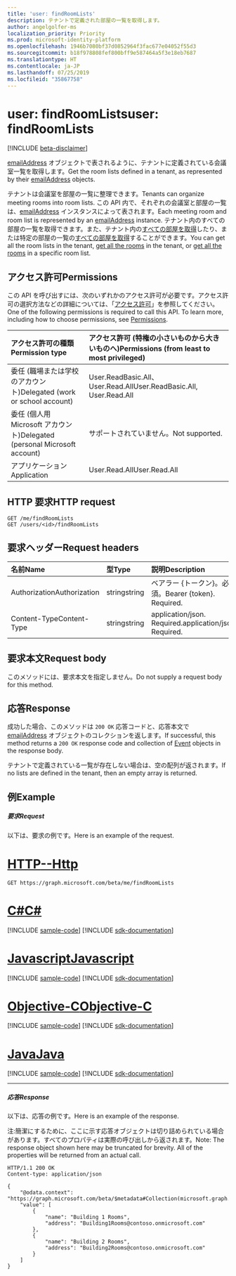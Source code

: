 ```yaml
---
title: 'user: findRoomLists'
description: テナントで定義された部屋の一覧を取得します。
author: angelgolfer-ms
localization_priority: Priority
ms.prod: microsoft-identity-platform
ms.openlocfilehash: 1946b7080bf37d0852964f3fac677e04052f55d3
ms.sourcegitcommit: b18f978808fef800bff9e587464a5f3e18eb7687
ms.translationtype: HT
ms.contentlocale: ja-JP
ms.lasthandoff: 07/25/2019
ms.locfileid: "35867758"
---
```

# <a name="user-findroomlists"></a><span data-ttu-id="29b4f-103">user: findRoomLists</span><span class="sxs-lookup"><span data-stu-id="29b4f-103">user: findRoomLists</span></span>

[!INCLUDE [beta-disclaimer](../../includes/beta-disclaimer.md)]

<span data-ttu-id="29b4f-104">[emailAddress](../resources/emailaddress.md) オブジェクトで表されるように、テナントに定義されている会議室一覧を取得します。</span><span class="sxs-lookup"><span data-stu-id="29b4f-104">Get the room lists defined in a tenant, as represented by their [emailAddress](../resources/emailaddress.md) objects.</span></span>

<span data-ttu-id="29b4f-105">テナントは会議室を部屋の一覧に整理できます。</span><span class="sxs-lookup"><span data-stu-id="29b4f-105">Tenants can organize meeting rooms into room lists.</span></span> <span data-ttu-id="29b4f-106">この API 内で、それぞれの会議室と部屋の一覧は、[emailAddress](../resources/emailaddress.md) インスタンスによって表されます。</span><span class="sxs-lookup"><span data-stu-id="29b4f-106">Each meeting room and room list is represented by an [emailAddress](../resources/emailaddress.md) instance.</span></span>
<span data-ttu-id="29b4f-107">テナント内のすべての部屋の一覧を取得できます。また、テナント内の[すべての部屋を取得](user-findrooms.md)したり、または特定の部屋の一覧の[すべての部屋を取得](user-findrooms.md)することができます。</span><span class="sxs-lookup"><span data-stu-id="29b4f-107">You can get all the room lists in the tenant, [get all the rooms](user-findrooms.md) in the tenant, or [get all the rooms](user-findrooms.md) in a specific room list.</span></span>


## <a name="permissions"></a><span data-ttu-id="29b4f-108">アクセス許可</span><span class="sxs-lookup"><span data-stu-id="29b4f-108">Permissions</span></span>
<span data-ttu-id="29b4f-p102">この API を呼び出すには、次のいずれかのアクセス許可が必要です。アクセス許可の選択方法などの詳細については、「[アクセス許可](/graph/permissions-reference)」を参照してください。</span><span class="sxs-lookup"><span data-stu-id="29b4f-p102">One of the following permissions is required to call this API. To learn more, including how to choose permissions, see [Permissions](/graph/permissions-reference).</span></span>


|<span data-ttu-id="29b4f-111">アクセス許可の種類</span><span class="sxs-lookup"><span data-stu-id="29b4f-111">Permission type</span></span>      | <span data-ttu-id="29b4f-112">アクセス許可 (特権の小さいものから大きいものへ)</span><span class="sxs-lookup"><span data-stu-id="29b4f-112">Permissions (from least to most privileged)</span></span>              |
|:--------------------|:---------------------------------------------------------|
|<span data-ttu-id="29b4f-113">委任 (職場または学校のアカウント)</span><span class="sxs-lookup"><span data-stu-id="29b4f-113">Delegated (work or school account)</span></span> | <span data-ttu-id="29b4f-114">User.ReadBasic.All、User.Read.All</span><span class="sxs-lookup"><span data-stu-id="29b4f-114">User.ReadBasic.All, User.Read.All</span></span>    |
|<span data-ttu-id="29b4f-115">委任 (個人用 Microsoft アカウント)</span><span class="sxs-lookup"><span data-stu-id="29b4f-115">Delegated (personal Microsoft account)</span></span> | <span data-ttu-id="29b4f-116">サポートされていません。</span><span class="sxs-lookup"><span data-stu-id="29b4f-116">Not supported.</span></span>    |
|<span data-ttu-id="29b4f-117">アプリケーション</span><span class="sxs-lookup"><span data-stu-id="29b4f-117">Application</span></span> | <span data-ttu-id="29b4f-118">User.Read.All</span><span class="sxs-lookup"><span data-stu-id="29b4f-118">User.Read.All</span></span> |

## <a name="http-request"></a><span data-ttu-id="29b4f-119">HTTP 要求</span><span class="sxs-lookup"><span data-stu-id="29b4f-119">HTTP request</span></span>
<!-- { "blockType": "ignored" } -->
```http
GET /me/findRoomLists
GET /users/<id>/findRoomLists

```

## <a name="request-headers"></a><span data-ttu-id="29b4f-120">要求ヘッダー</span><span class="sxs-lookup"><span data-stu-id="29b4f-120">Request headers</span></span>
| <span data-ttu-id="29b4f-121">名前</span><span class="sxs-lookup"><span data-stu-id="29b4f-121">Name</span></span>       | <span data-ttu-id="29b4f-122">型</span><span class="sxs-lookup"><span data-stu-id="29b4f-122">Type</span></span> | <span data-ttu-id="29b4f-123">説明</span><span class="sxs-lookup"><span data-stu-id="29b4f-123">Description</span></span> |
|:---------------|:----------|:----------|
| <span data-ttu-id="29b4f-124">Authorization</span><span class="sxs-lookup"><span data-stu-id="29b4f-124">Authorization</span></span>  | <span data-ttu-id="29b4f-125">string</span><span class="sxs-lookup"><span data-stu-id="29b4f-125">string</span></span>  | <span data-ttu-id="29b4f-p103">ベアラー {トークン}。必須。</span><span class="sxs-lookup"><span data-stu-id="29b4f-p103">Bearer {token}. Required.</span></span> |
| <span data-ttu-id="29b4f-128">Content-Type</span><span class="sxs-lookup"><span data-stu-id="29b4f-128">Content-Type</span></span>  | <span data-ttu-id="29b4f-129">string</span><span class="sxs-lookup"><span data-stu-id="29b4f-129">string</span></span>  | <span data-ttu-id="29b4f-p104">application/json. Required.</span><span class="sxs-lookup"><span data-stu-id="29b4f-p104">application/json. Required.</span></span> |


## <a name="request-body"></a><span data-ttu-id="29b4f-132">要求本文</span><span class="sxs-lookup"><span data-stu-id="29b4f-132">Request body</span></span>
<span data-ttu-id="29b4f-133">このメソッドには、要求本文を指定しません。</span><span class="sxs-lookup"><span data-stu-id="29b4f-133">Do not supply a request body for this method.</span></span>

## <a name="response"></a><span data-ttu-id="29b4f-134">応答</span><span class="sxs-lookup"><span data-stu-id="29b4f-134">Response</span></span>

<span data-ttu-id="29b4f-135">成功した場合、このメソッドは `200 OK` 応答コードと、応答本文で [emailAddress](../resources/emailaddress.md) オブジェクトのコレクションを返します。</span><span class="sxs-lookup"><span data-stu-id="29b4f-135">If successful, this method returns a `200 OK` response code and collection of [Event](../resources/emailaddress.md) objects in the response body.</span></span>

<span data-ttu-id="29b4f-136">テナントで定義されている一覧が存在しない場合は、空の配列が返されます。</span><span class="sxs-lookup"><span data-stu-id="29b4f-136">If no lists are defined in the tenant, then an empty array is returned.</span></span>

## <a name="example"></a><span data-ttu-id="29b4f-137">例</span><span class="sxs-lookup"><span data-stu-id="29b4f-137">Example</span></span>
##### <a name="request"></a><span data-ttu-id="29b4f-138">要求</span><span class="sxs-lookup"><span data-stu-id="29b4f-138">Request</span></span>

<span data-ttu-id="29b4f-139">以下は、要求の例です。</span><span class="sxs-lookup"><span data-stu-id="29b4f-139">Here is an example of the request.</span></span>


# <a name="httptabhttp"></a>[<span data-ttu-id="29b4f-140">HTTP</span><span class="sxs-lookup"><span data-stu-id="29b4f-140">--Http</span></span>](#tab/http)
<!-- {
  "blockType": "request",
  "name": "user_get_room_lists"
}-->
```http
GET https://graph.microsoft.com/beta/me/findRoomLists
```
# <a name="ctabcsharp"></a>[<span data-ttu-id="29b4f-141">C#</span><span class="sxs-lookup"><span data-stu-id="29b4f-141">C#</span></span>](#tab/csharp)
[!INCLUDE [sample-code](../includes/snippets/csharp/user-get-room-lists-csharp-snippets.md)]
[!INCLUDE [sdk-documentation](../includes/snippets/snippets-sdk-documentation-link.md)]

# <a name="javascripttabjavascript"></a>[<span data-ttu-id="29b4f-142">Javascript</span><span class="sxs-lookup"><span data-stu-id="29b4f-142">Javascript</span></span>](#tab/javascript)
[!INCLUDE [sample-code](../includes/snippets/javascript/user-get-room-lists-javascript-snippets.md)]
[!INCLUDE [sdk-documentation](../includes/snippets/snippets-sdk-documentation-link.md)]

# <a name="objective-ctabobjc"></a>[<span data-ttu-id="29b4f-143">Objective-C</span><span class="sxs-lookup"><span data-stu-id="29b4f-143">Objective-C</span></span>](#tab/objc)
[!INCLUDE [sample-code](../includes/snippets/objc/user-get-room-lists-objc-snippets.md)]
[!INCLUDE [sdk-documentation](../includes/snippets/snippets-sdk-documentation-link.md)]

# <a name="javatabjava"></a>[<span data-ttu-id="29b4f-144">Java</span><span class="sxs-lookup"><span data-stu-id="29b4f-144">Java</span></span>](#tab/java)
[!INCLUDE [sample-code](../includes/snippets/java/user-get-room-lists-java-snippets.md)]
[!INCLUDE [sdk-documentation](../includes/snippets/snippets-sdk-documentation-link.md)]

---


##### <a name="response"></a><span data-ttu-id="29b4f-145">応答</span><span class="sxs-lookup"><span data-stu-id="29b4f-145">Response</span></span>
<span data-ttu-id="29b4f-146">以下は、応答の例です。</span><span class="sxs-lookup"><span data-stu-id="29b4f-146">Here is an example of the response.</span></span> 

<span data-ttu-id="29b4f-p105">注:簡潔にするために、ここに示す応答オブジェクトは切り詰められている場合があります。すべてのプロパティは実際の呼び出しから返されます。</span><span class="sxs-lookup"><span data-stu-id="29b4f-p105">Note: The response object shown here may be truncated for brevity. All of the properties will be returned from an actual call.</span></span>
<!-- {
  "blockType": "response",
  "name": "user_get_room_lists",
  "truncated": true,
  "@odata.type": "microsoft.graph.emailAddress",
  "isCollection": true
} -->
```http
HTTP/1.1 200 OK
Content-type: application/json

{
    "@odata.context": "https://graph.microsoft.com/beta/$metadata#Collection(microsoft.graph.emailAddress)",
    "value": [
        {
            "name": "Building 1 Rooms",
            "address": "Building1Rooms@contoso.onmicrosoft.com"
        },
        {
            "name": "Building 2 Rooms",
            "address": "Building2Rooms@contoso.onmicrosoft.com"
        }
    ]
}
```


<!-- uuid: 8fcb5dbc-d5aa-4681-8e31-b001d5168d79
2015-10-25 14:57:30 UTC -->
<!--
{
  "type": "#page.annotation",
  "description": "user: findRoomLists",
  "keywords": "",
  "section": "documentation",
  "tocPath": "",
  "suppressions": [
  ]
}
-->
